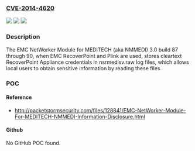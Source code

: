 ### [CVE-2014-4620](https://cve.mitre.org/cgi-bin/cvename.cgi?name=CVE-2014-4620)
![](https://img.shields.io/static/v1?label=Product&message=n%2Fa&color=blue)
![](https://img.shields.io/static/v1?label=Version&message=n%2Fa&color=blue)
![](https://img.shields.io/static/v1?label=Vulnerability&message=n%2Fa&color=brighgreen)

### Description

The EMC NetWorker Module for MEDITECH (aka NMMEDI) 3.0 build 87 through 90, when EMC RecoverPoint and Plink are used, stores cleartext RecoverPoint Appliance credentials in nsrmedisv.raw log files, which allows local users to obtain sensitive information by reading these files.

### POC

#### Reference
- http://packetstormsecurity.com/files/128841/EMC-NetWorker-Module-For-MEDITECH-NMMEDI-Information-Disclosure.html

#### Github
No GitHub POC found.

